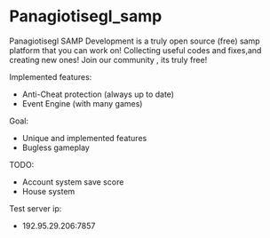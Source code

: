 Panagiotisegl_samp
==================

Panagiotisegl SAMP Development is a truly open source (free) samp platform that you can work on! Collecting useful codes and fixes,and creating new ones!
Join our community , its truly free!

Implemented features:
- Anti-Cheat protection (always up to date)
- Event Engine (with many games)

Goal:
- Unique and implemented features
- Bugless gameplay 

TODO:
- Account system save score
- House system

Test server ip:
- 192.95.29.206:7857
